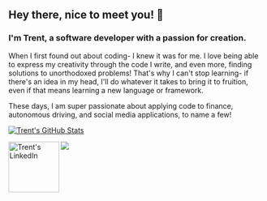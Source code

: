 ## Hey there, nice to meet you! 👋

### I'm Trent, a software developer with a passion for creation.

When I first found out about coding- I knew it was for me. 
I love being able to express my creativity through the code I write, and even more, finding solutions to unorthodoxed problems!
That's why I can't stop learning- if there's an idea in my head, I'll do whatever it takes to bring it to fruition, even if that means learning a new language or framework.

These days, I am super passionate about applying code to finance, autonomous driving, and social media applications, to name a few!

[![Trent's GitHub Stats](https://github-readme-stats.vercel.app/api?username=trentstauff&bg_color=30,e96443,904e95&title_color=fff&text_color=fff)](https://github.com/anuraghazra/github-readme-stats) <br/>

<a href="https://www.linkedin.com/in/trentstauffer/">
  <img align="left" alt="Trent's LinkedIn" width="100px" src="https://img.shields.io/badge/Linkedin-0A66C2?style=for-the-badge&logo=Linkedin&logoColor=white" />
</a>

![](https://visitor-badge.glitch.me/badge?page_id=trentstauff)


